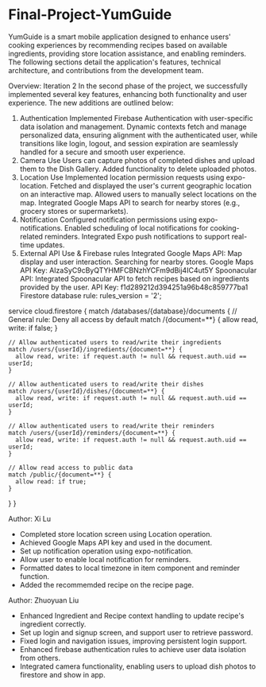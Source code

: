 # Final-Project-YumGuide

YumGuide is a smart mobile application designed to enhance users' cooking experiences by recommending recipes based on available ingredients, providing store location assistance, and enabling reminders. The following sections detail the application's features, technical architecture, and contributions from the development team.

Overview: Iteration 2
In the second phase of the project, we successfully implemented several key features, enhancing both functionality and user experience. The new additions are outlined below:

1. Authentication
Implemented Firebase Authentication with user-specific data isolation and management.
Dynamic contexts fetch and manage personalized data, ensuring alignment with the authenticated user, while transitions like login, logout, and session expiration are seamlessly handled for a secure and smooth user experience.
2. Camera Use
Users can capture photos of completed dishes and upload them to the Dish Gallery.
Added functionality to delete uploaded photos.
3. Location Use
Implemented location permission requests using expo-location.
Fetched and displayed the user's current geographic location on an interactive map.
Allowed users to manually select locations on the map.
Integrated Google Maps API to search for nearby stores (e.g., grocery stores or supermarkets).
4. Notification
Configured notification permissions using expo-notifications.
Enabled scheduling of local notifications for cooking-related reminders.
Integrated Expo push notifications to support real-time updates.
5. External API Use & Firebase rules
Integrated Google Maps API:
Map display and user interaction.
Searching for nearby stores.
Google Maps API Key: AIzaSyC9cByQTYHMFCBNzhYCFm9dBij4IC4ut5Y
Spoonacular API:
Integrated Spoonacular API to fetch recipes based on ingredients provided by the user.
API Key: f1d289212d394251a96b48c859777ba1
Firestore database rule:
rules_version = '2';

service cloud.firestore {
  match /databases/{database}/documents {
    // General rule: Deny all access by default
    match /{document=**} {
      allow read, write: if false;
    }

    // Allow authenticated users to read/write their ingredients
    match /users/{userId}/ingredients/{document=**} {
      allow read, write: if request.auth != null && request.auth.uid == userId;
    }

    // Allow authenticated users to read/write their dishes
    match /users/{userId}/dishes/{document=**} {
      allow read, write: if request.auth != null && request.auth.uid == userId;
    }

    // Allow authenticated users to read/write their reminders
    match /users/{userId}/reminders/{document=**} {
      allow read, write: if request.auth != null && request.auth.uid == userId;
    }

    // Allow read access to public data
    match /public/{document=**} {
      allow read: if true;
    }
  }
}

Author: Xi Lu
* Completed store location screen using Location operation. 
* Achieved Google Maps API key and used in the document.
* Set up notification operation using expo-notification.
* Allow user to enable local notification for reminders.
* Formatted dates to local timezone in item component and reminder function.
* Added the recommemded recipe on the recipe page.

Author: Zhuoyuan Liu
* Enhanced Ingredient and Recipe context handling to update recipe's ingredient correctly.
* Set up login and signup screen, and support user to retrieve password.
* Fixed login and navigation issues, improving persistent login support.
* Enhanced firebase authentication rules to achieve user data isolation from others.
* Integrated camera functionality, enabling users to upload dish photos to firestore and show in app.
